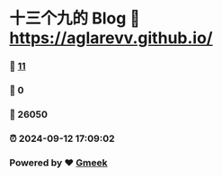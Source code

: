 # 十三个九的 Blog :link: https://aglarevv.github.io/ 
### :page_facing_up: [11](https://aglarevv.github.io//tag.html) 
### :speech_balloon: 0 
### :hibiscus: 26050 
### :alarm_clock: 2024-09-12 17:09:02 
### Powered by :heart: [Gmeek](https://github.com/Meekdai/Gmeek)
